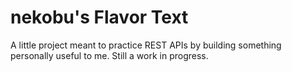# nekobu's Flavor Text

A little project meant to practice REST APIs by building something personally useful to me. Still a work in progress.
